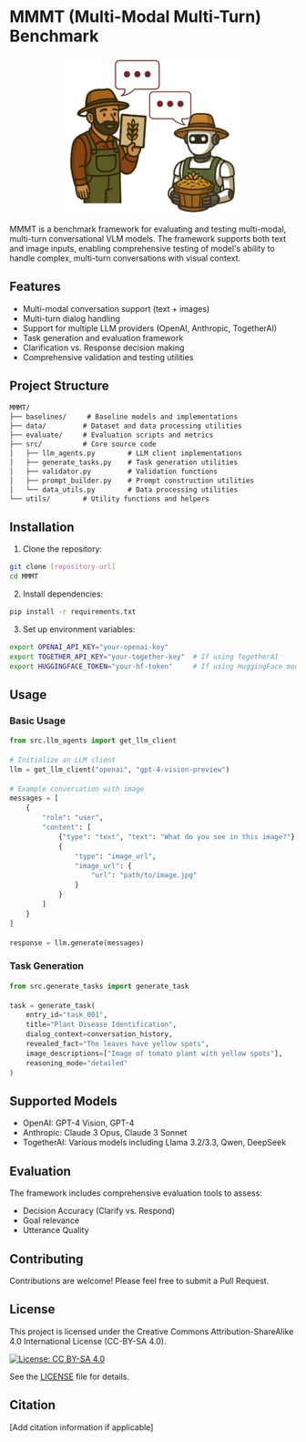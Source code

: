 # MMMT (Multi-Modal Multi-Turn) Benchmark

<div align="center">
  <img src="../assets/multiturn_logo.png" alt="MMMT Logo" width="300"/>
</div>

MMMT is a benchmark framework for evaluating and testing multi-modal, multi-turn conversational VLM models. The framework supports both text and image inputs, enabling comprehensive testing of model's ability to handle complex, multi-turn conversations with visual context.

## Features

- Multi-modal conversation support (text + images)
- Multi-turn dialog handling
- Support for multiple LLM providers (OpenAI, Anthropic, TogetherAI)
- Task generation and evaluation framework
- Clarification vs. Response decision making
- Comprehensive validation and testing utilities

## Project Structure

```
MMMT/
├── baselines/     # Baseline models and implementations
├── data/         # Dataset and data processing utilities
├── evaluate/     # Evaluation scripts and metrics
├── src/          # Core source code
│   ├── llm_agents.py        # LLM client implementations
│   ├── generate_tasks.py    # Task generation utilities
│   ├── validator.py         # Validation functions
│   ├── prompt_builder.py    # Prompt construction utilities
│   └── data_utils.py        # Data processing utilities
└── utils/        # Utility functions and helpers
```

## Installation

1. Clone the repository:
```bash
git clone [repository-url]
cd MMMT
```

2. Install dependencies:
```bash
pip install -r requirements.txt
```

3. Set up environment variables:
```bash
export OPENAI_API_KEY="your-openai-key"
export TOGETHER_API_KEY="your-together-key"  # If using TogetherAI
export HUGGINGFACE_TOKEN="your-hf-token"     # If using HuggingFace models
```

## Usage

### Basic Usage

```python
from src.llm_agents import get_llm_client

# Initialize an LLM client
llm = get_llm_client("openai", "gpt-4-vision-preview")

# Example conversation with image
messages = [
    {
        "role": "user",
        "content": [
            {"type": "text", "text": "What do you see in this image?"},
            {
                "type": "image_url",
                "image_url": {
                    "url": "path/to/image.jpg"
                }
            }
        ]
    }
]

response = llm.generate(messages)
```

### Task Generation

```python
from src.generate_tasks import generate_task

task = generate_task(
    entry_id="task_001",
    title="Plant Disease Identification",
    dialog_context=conversation_history,
    revealed_fact="The leaves have yellow spots",
    image_descriptions=["Image of tomato plant with yellow spots"],
    reasoning_mode="detailed"
)
```

## Supported Models

- OpenAI: GPT-4 Vision, GPT-4
- Anthropic: Claude 3 Opus, Claude 3 Sonnet
- TogetherAI: Various models including Llama 3.2/3.3, Qwen, DeepSeek

## Evaluation

The framework includes comprehensive evaluation tools to assess:
- Decision Accuracy (Clarify vs. Respond)
- Goal relevance
- Utterance Quality

## Contributing

Contributions are welcome! Please feel free to submit a Pull Request.

## License

This project is licensed under the Creative Commons Attribution-ShareAlike 4.0 International License (CC-BY-SA 4.0).

[![License: CC BY-SA 4.0](https://img.shields.io/badge/License-CC%20BY--SA%204.0-lightgrey.svg)](https://creativecommons.org/licenses/by-sa/4.0/)

See the [LICENSE](../LICENSE) file for details.

## Citation

[Add citation information if applicable]
